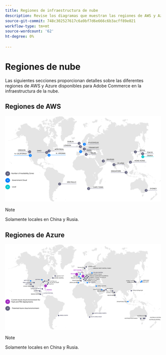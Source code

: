 ```yaml
---
title: Regiones de infraestructura de nube
description: Revise los diagramas que muestran las regiones de AWS y Azure disponibles para Adobe Commerce.
source-git-commit: 748c302527617c6a9bf7d6e666c6b3acff89e021
workflow-type: tm+mt
source-wordcount: '62'
ht-degree: 0%

---
```



# Regiones de nube

Las siguientes secciones proporcionan detalles sobre las diferentes regiones de AWS y Azure disponibles para Adobe Commerce en la infraestructura de la nube.

## Regiones de AWS

![Diagrama que muestra regiones de AWS](../../../assets/playbooks/aws-regions.svg)

>[!NOTE]
>
> Solamente locales en China y Rusia.

## Regiones de Azure

![Diagrama que muestra regiones de Azure](../../../assets/playbooks/azure-regions.svg)

>[!NOTE]
>
> Solamente locales en China y Rusia.
